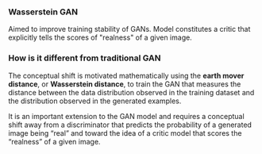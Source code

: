 ### Wasserstein GAN

Aimed to improve training stability of GANs. Model constitutes a critic that explicitly tells the scores of "realness" of a given image.

### How is it different from traditional GAN

The conceptual shift is motivated mathematically using the <strong>earth mover distance</strong>, or <strong>Wasserstein distance</strong>, to train the GAN that measures the distance between the data distribution observed in the training dataset and the distribution observed in the generated examples.


It is an important extension to the GAN model and requires a conceptual shift away from a discriminator that predicts the probability of a generated image being “real” and toward the idea of a critic model that scores the “realness” of a given image.